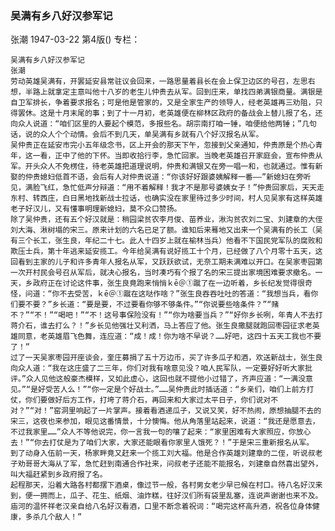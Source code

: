 ### 吴满有乡八好汉参军记
张潮
1947-03-22
第4版()
专栏：

    吴满有乡八好汉参军记
    张潮
    劳动英雄吴满有，开罢延安县常驻议会回来，一路思量着县长在会上保卫边区的号召，左思右想，半路上就拿定主意叫他十八岁的老生儿仲贵去从军。回到庄来，单找四弟满银商量。满银是自卫军排长，争着要求报名；可是他是管家的，又是全家生产的领导人，经老英雄再三劝阻，只得罢休。这是十月末尾的事；到了十一月初，老英雄便在柳林区政府的备战会上替儿报了名，还向众人说道：“咱们区里的人要起个模范，多报些名。胡宗南打咱一锤，咱便给他两锤；”几句话，说的众人个个动情。会后不到几天，单吴满有乡就有八个好汉报名从军。
    吴仲贵正在延安市完小五年级念书，区上开会的那天下午，忽接到父亲通知，仲贵原是个热心青年，这一看，正中了他的下怀。当即收拾行李，急忙回家。当晚老英雄召开家庭会，宣布仲贵从军。开头众人不免楞住，待老英雄把道理说明，仲贵和满银又在旁一唱一和，也就通过。惟有新娶的仲贵媳妇低首不语，会后有人对仲贵说道：“你该好好跟婆姨解释一番——”新媳妇在旁听见，满脸飞红，急忙低声分辩道：“用不着解释！我才不是那号婆姨女子！”仲贵回家后，天天走东村、转西庄，白日黑地找新战士拉话，也确实没在家里待过多少时间，村人见吴家有这样英雄老子好汉儿，又有懂事明理新媳妇，莫不众口赞扬。
    除了吴仲贵，还有五个好汉就是：稍园梁贫农李月俊、苗养业，湫沟贫农刘二宝、刘建章的大侄刘大海、湫树塌的宋三。原来计划的六名已足了额。谁知后来蓦地又出来一个吴满有的长工（吴有三个长工，张生良，年纪二十七。此人十四岁上就在榆林当兵）他看不下国民党军队的腐败和欺压士兵，第十年逃来延安揽工。今年给吴满有说好揽工十个月，已经做了八个月零十五天，这回看到主家的儿子和许多青年人报名从军，又跃跃欲试，无奈工期未满难以开口。在吴家枣园第一次开村民会号召从军后，就决心报名，当时凑巧有个报了名的宋三提出家境困难要求撤名。一天，乡政府正在讨论这件事，张生良竟跑来悄悄ｋē＠①蹴了在一边听着，乡长纪发觉得很奇怪，问道：“你不去受苦，ｋē＠①蹴在这哒作啥？”张生良吞吞吐吐的答道：“我想当兵，看你们要不要？”乡长道：“要是要，不过要看你够不够条件。”“你说要些啥条件？”“赌不？”“不！”“喝吧！”“不！这号事保险没有！”“你为啥要当兵？”“好你乡长咧，年青人不去打蒋介石，谁去打么？！”乡长见他强壮又利洒，马上答应了他。张生良撒腿就跑回枣园征求老英雄同意，老英雄眉飞色舞，连应道：“成！成！你为啥不早说？……好吧，这四十五天工我也不要了！”
    过了一天吴家枣园开座谈会，奎庄募捐了五十万边币，买了许多瓜子和酒，欢送新战士，张生良向众人道：“我在这庄盛了二三年，你们对我有啥意见没？咱人民军队，一定要好好听大家批评。”众人见他这般豪杰模样，又如此虚心，这回也就不提他小过错了，齐声应道：“一满没意见。”“是好受苦人么！”“你一定是个好战士。”……吴仲贵此时插话道：“乡亲们，咱们上前方打仗，你们要做好后方工作，打垮了蒋介石，再回来和大家过太平日子，你们说对不对？”“对！”窑洞里响起了一片掌声。接着看酒递瓜子，又说又笑，好不热闹，原想抽腿不去的宋三，这夜也来参加，眼见这番情景，十分懊悔。他从角落里站起来，说道：“我还是愿意去，不过我家里……”众人不等他说完，你一言我一句的嚷了起来：“家里困难有大家照应，你放心去！”“你去打仗是为了咱们大家，大家还能眼看你家里人饿死？！”于是宋三重新报名从军。
    到了动身入伍前一天，杨家畔竟又赶来一个揽工刘大福。他是合作英雄刘建章的二侄，听说叔老子劝哥哥大海从了军，急忙赶到南通合作社来，问叔老子还能不能报名，刘建章自然喜出望外，叫大福赶紧到乡政府报了名。
    起程那天，沿着大路各村都摆下酒桌，像过节一般，各村男女老少早已候在村口。待八名好汉来到，便一拥而上，瓜子、花生、纸烟、油炸糕，往好汉们所有袋里乱塞，连说声谢谢也来不及。庙河的温怀祥老汉亲自给八名好汉看酒，口里不断念着祝词：“喝完这杯高升酒，祝各位身体健康，多杀几个敌人！”
